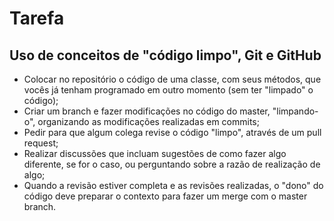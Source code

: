 # Tarefa
## Uso de conceitos de "código limpo", Git e GitHub
 - Colocar no repositório o código de uma classe, com seus métodos, que vocês já tenham programado em outro momento (sem ter "limpado" o código);
 - Criar um branch e fazer modificações no código do master, "limpando-o", organizando as modificações realizadas em commits;
 - Pedir para que algum colega revise o código "limpo", através de um pull request;
 - Realizar discussões que incluam sugestões de como fazer algo diferente, se for o caso, ou perguntando sobre a razão de realização de algo;
 - Quando a revisão estiver completa e as revisões realizadas, o "dono" do código deve preparar o contexto para fazer um merge com o master branch.